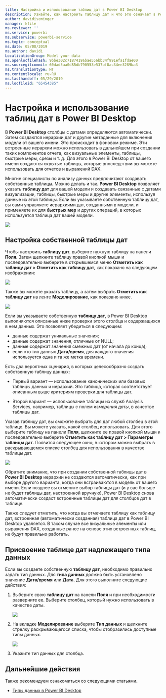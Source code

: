 ```yaml
---
title: Настройка и использование таблиц дат в Power BI Desktop
description: Узнайте, как настроить таблицу дат и что это означает в Power BI Desktop
author: davidiseminger
manager: kfile
ms.reviewer: ''
ms.service: powerbi
ms.subservice: powerbi-service
ms.topic: conceptual
ms.date: 05/08/2019
ms.author: davidi
LocalizationGroup: Model your data
ms.openlocfilehash: 9bbe302c7187419abae556bb34f991efa1fdae00
ms.sourcegitcommit: 60dad5aa0d85db790553e537bf8ac34ee3289ba3
ms.translationtype: HT
ms.contentlocale: ru-RU
ms.lasthandoff: 05/29/2019
ms.locfileid: "65454385"
---
```

# <a name="set-and-use-date-tables-in-power-bi-desktop"></a>Настройка и использование таблиц дат в Power BI Desktop

В **Power BI Desktop** столбцы с датами определяются автоматически. Затем создаются иерархии дат и другие метаданные для включения модели от вашего имени. Это происходит в фоновом режиме. Эти встроенные иерархии можно использовать в дальнейшем при создании таких компонентов отчета, как визуальные элементы, таблицы, быстрые меры, срезы и т. д. Для этого в Power BI Desktop от вашего имени создаются скрытые таблицы, которые впоследствии вы можете использовать для отчетов и выражений DAX.

Многие специалисты по анализу данных предпочитают создавать собственные таблицы. Можно делать и так. **Power BI Desktop** позволяет указать **таблицу дат** для вашей модели и создавать связанные с датами визуализации, таблицы, быстрые меры и другие элементы, используя данные из этой таблицы. Если вы указываете собственную таблицу дат, вы сами управляете иерархиями дат, созданными в модели, и применяете их для **быстрых мер** и других операций, в которых используется таблица дат вашей модели. 

![](media/desktop-date-tables/date-tables_01.png)

## <a name="setting-your-own-date-table"></a>Настройка собственной таблицы дат

Чтобы настроить **таблицу дат**, выберите нужную таблицу на панели **Поля**. Затем щелкните таблицу правой кнопкой мыши и последовательно выберите в открывшемся меню **Отметить как таблицу дат > Отметить как таблицу дат**, как показано на следующем изображении:

![](media/desktop-date-tables/date-tables_02.png)

Также вы можете указать таблицу, а затем выбрать **Отметить как таблицу дат** на ленте **Моделирование**, как показано ниже.

![](media/desktop-date-tables/date-tables_02b.png)

Если вы указываете собственную **таблицу дат**, в Power BI Desktop выполняются описанные ниже проверки этого столбца и содержащихся в нем данных. Это позволяет убедиться в следующем:

* данные содержат уникальные значения;
* данные содержат значения, отличные от NULL;
* данные содержат значения смежных дат (от начала до конца);
* если это тип данных **Дата/время**, для каждого значения используется одна и та же метка времени.

Есть два вероятных сценария, в которых целесообразно создать собственную таблицу данных:

* Первый вариант — использование канонических или базовых таблицы данных и иерархий. Это таблица, которая соответствует описанным выше критериям проверки для таблицы дат. 

* Второй вариант — использование таблицы из служб Analysis Services, например, таблицы с полем *измерения даты*, в качестве таблицы дат. 

Указав таблицу дат, вы сможете выбрать для дат любой столбец в этой таблице. Вы можете указать, какой столбец использовать. Для этого выберите таблицу на панели **Поля**, щелкните ее правой кнопкой мыши и последовательно выберите **Отметить как таблицу дат > Параметры таблицы дат**. Появится следующее окно, в котором можно выбрать в раскрывающемся списке столбец для использования в качестве таблицы дат.

![](media/desktop-date-tables/date-tables_03.png)

Обратите внимание, что при создании собственной таблицы дат в **Power BI Desktop** иерархии не создаются автоматически, как при выборе другого варианта, когда они встраиваются в модель от вашего имени. Если позднее вы отмените выбор таблицы дат (и у вас больше не будет таблицы дат, настроенной вручную), Power BI Desktop снова автоматически создаст встроенные таблицы дат для столбцов дат в таблице.

Также следует отметить, что когда вы отмечаете таблицу как таблицу дат, встроенная (автоматически созданная) таблица дат в Power BI Desktop удаляется. В таком случае все визуальные элементы или выражения DAX, созданные ранее на основе этих встроенных таблиц, не будут правильно работать. 

## <a name="marking-your-date-table-as-the-appropriate-data-type"></a>Присвоение таблице дат надлежащего типа данных

Если вы создаете собственную **таблицу дат**, необходимо правильно задать тип данных. Для **типа данных** должно быть установлено значение **Дата/время** или **Дата**. Для этого выполните следующие действия:

1. Выберите свою **таблицу дат** на панели **Поля** и при необходимости разверните ее. Выберите столбец, который нужно использовать в качестве даты.
   
    ![](media/desktop-date-tables/date-tables_04.png) 

2. На вкладке **Моделирование** выберите **Тип данных** и щелкните стрелку раскрывающегося списка, чтобы отобразились доступные типы данных.

    ![](media/desktop-date-tables/date-tables_05.png)

3. Укажите тип данных для столбца. 


## <a name="next-steps"></a>Дальнейшие действия

Также рекомендуем ознакомиться со следующими статьями.

* [Типы данных в Power BI Desktop](desktop-data-types.md)

 
